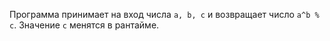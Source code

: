 Программа принимает на вход числа `a, b, c` и возвращает число `a^b % c`.
Значение `c` менятся в рантайме.